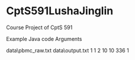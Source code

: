 # CptS591LushaJinglin
Course Project of CptS 591

Example Java code Arguments

data\pbmc_raw.txt data\output.txt 1 1 2 10 10 336 1
